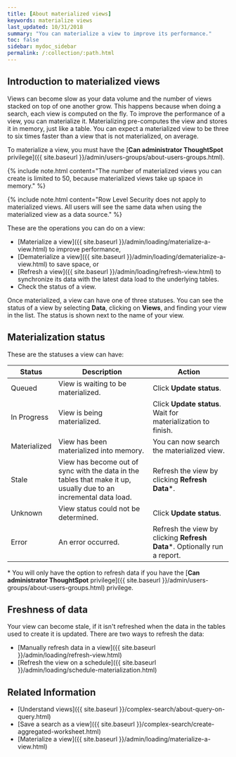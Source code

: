 ```yaml
---
title: [About materialized views]
keywords: materialize views
last_updated: 10/31/2018
summary: "You can materialize a view to improve its performance."
toc: false
sidebar: mydoc_sidebar
permalink: /:collection/:path.html
---
```


## Introduction to materialized views

Views can become slow as your data volume and the number of views stacked on top of one another grow. This happens because when doing a search, each view is computed on the fly. To improve the performance of a view, you can materialize it. Materializing pre-computes the view and stores it in memory, just like a table. You can expect a materialized view to be three to six times faster than a view that is not materialized, on average.

To materialize a view, you must have the [**Can administrator ThoughtSpot** privilege]({{ site.baseurl }}/admin/users-groups/about-users-groups.html).

{% include note.html content="The number of materialized views you can create is limited to 50, because materialized views take up space in memory." %}

{% include note.html content="Row Level Security does not apply to materialized views. All users will see the same data when using the materialized view as a data source." %}

These are the operations you can do on a view:
-   [Materialize a view]({{ site.baseurl }}/admin/loading/materialize-a-view.html) to improve performance,
-   [Dematerialize a view]({{ site.baseurl }}/admin/loading/dematerialize-a-view.html) to save space, or
-   [Refresh a view]({{ site.baseurl }}/admin/loading/refresh-view.html) to synchronize its data with the latest data load to the underlying tables.
-   Check the status of a view.

Once materialized, a view can have one of three statuses. You can see the status of a view by selecting **Data**, clicking on **Views**, and finding your view in the list. The status is shown next to the name of your view.

## Materialization status
[](#materialization-status)

These are the statuses a view can have:

|Status|Description|Action|
|------|-----------|--------|
|Queued|View is waiting to be materialized.|Click **Update status**.|
|In Progress|View is being materialized.|Click **Update status**. Wait for materialization to finish.|
|Materialized|View has been materialized into memory.|You can now search the materialized view.|
|Stale|View has become out of sync with the data in the tables that make it up, usually due to an incremental data load. |Refresh the view by clicking **Refresh Data***.|
|Unknown|View status could not be determined.|Click **Update status**.|
|Error|An error occurred.|Refresh the view by clicking **Refresh Data***. Optionally run a report.|

\* You will only have the option to refresh data if you have the [**Can administrator ThoughtSpot** privilege]({{ site.baseurl }}/admin/users-groups/about-users-groups.html) privilege.

## Freshness of data

Your view can become stale, if it isn't refreshed when the data in the tables used to create it is updated. There are two ways to refresh the data:

* [Manually refresh data in a view]({{ site.baseurl }}/admin/loading/refresh-view.html)
* [Refresh the view on a schedule]({{ site.baseurl }}/admin/loading/schedule-materialization.html)

## Related Information

-   [Understand views]({{ site.baseurl }}/complex-search/about-query-on-query.html)  
-   [Save a search as a view]({{ site.baseurl }}/complex-search/create-aggregated-worksheet.html)
-   [Materialize a view]({{ site.baseurl }}/admin/loading/materialize-a-view.html)  
